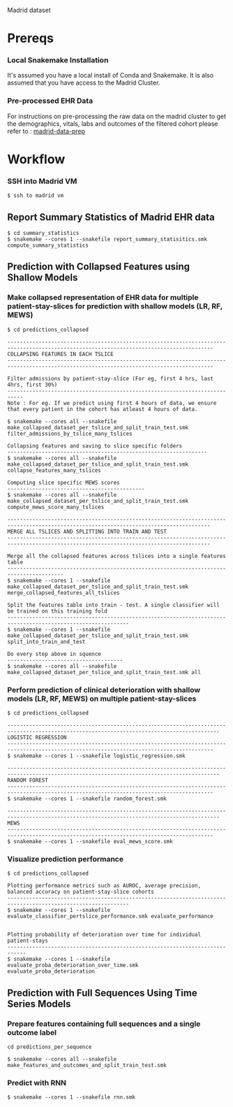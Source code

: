 Madrid dataset

# Prereqs

### Local Snakemake Installation
It's assumed you have a local install of Conda and Snakemake. It is also assumed that you have access to the Madrid Cluster.

### Pre-processed EHR Data
For instructions on pre-processing the raw data on the madrid cluster to get the demographics, vitals, labs and outcomes of the filtered cohort please refer to : [madrid-data-prep](https://github.com/tufts-ml/madrid-data-prep/tree/fix_preproc)


# Workflow

### SSH into Madrid VM
```
$ ssh to madrid vm
```

## Report Summary Statistics of Madrid EHR data
```
$ cd summary_statistics
$ snakemake --cores 1 --snakefile report_summary_statisitics.smk compute_summary_statistics
```

## Prediction with Collapsed Features using Shallow Models

### Make collapsed representation of EHR data for multiple patient-stay-slices for prediction with shallow models (LR, RF, MEWS)
```
$ cd predictions_collapsed

----------------------------------------------------------------------------------------------------------------------------------------
COLLAPSING FEATURES IN EACH TSLICE
----------------------------------------------------------------------------------------------------------------------------------------

Filter admissions by patient-stay-slice (For eg, first 4 hrs, last 4hrs, first 30%)
---------------------------------------------------------------------------
Note : For eg. If we predict using first 4 hours of data, we ensure that every patient in the cohort has atleast 4 hours of data.

$ snakemake --cores all --snakefile make_collapsed_dataset_per_tslice_and_split_train_test.smk filter_admissions_by_tslice_many_tslices

Collapsing features and saving to slice specific folders
----------------------------------------------------------------
$ snakemake --cores all --snakefile make_collapsed_dataset_per_tslice_and_split_train_test.smk collapse_features_many_tslices

Computing slice specific MEWS scores
--------------------------------------------
$ snakemake --cores all --snakefile make_collapsed_dataset_per_tslice_and_split_train_test.smk compute_mews_score_many_tslices

---------------------------------------------------------------------------------------------------------------------------------------
MERGE ALL TSLICES AND SPLITTING INTO TRAIN AND TEST
---------------------------------------------------------------------------------------------------------------------------------------

Merge all the collapsed features across tslices into a single features table
----------------------------------------------------------------------------------------
$ snakemake --cores 1 --snakefile make_collapsed_dataset_per_tslice_and_split_train_test.smk merge_collapsed_features_all_tslices

Split the features table into train - test. A single classifier will be trained on this training fold
-------------------------------------------------------------------------------------------------------------
$ snakemake --cores 1 --snakefile make_collapsed_dataset_per_tslice_and_split_train_test.smk split_into_train_and_test

Do every step above in squence
-------------------------------------
$ snakemake --cores all --snakefile make_collapsed_dataset_per_tslice_and_split_train_test.smk all
```

### Perform prediction of clinical deterioration with shallow models (LR, RF, MEWS) on multiple patient-stay-slices
```
$ cd predictions_collapsed

------------------------------------------------------------------------------------------------------------------------------------------
LOGISTIC REGRESSION
----------------------------------------------------------------------------------------------------------------------------------------
$ snakemake --cores 1 --snakefile logistic_regression.smk

------------------------------------------------------------------------------------------------------------------------------------------
RANDOM FOREST
----------------------------------------------------------------------------------------------------------------------------------------
$ snakemake --cores 1 --snakefile random_forest.smk

------------------------------------------------------------------------------------------------------------------------------------------
MEWS
----------------------------------------------------------------------------------------------------------------------------------------
$ snakemake --cores 1 --snakefile eval_mews_score.smk

```

### Visualize prediction performance
```
$ cd predictions_collapsed

Plotting performance metrics such as AUROC, average precision, balanced accuracy on patient-stay-slice cohorts  
-------------------------------------------------------------------------------------------------------------
$ snakemake --cores 1 --snakefile evaluate_classifier_pertslice_performance.smk evaluate_performance


Plotting probability of deterioration over time for individual patient-stays
----------------------------------------------------------------------------
$ snakemake --cores 1 --snakefile evaluate_proba_deterioration_over_time.smk evaluate_proba_deterioration

```

## Prediction with Full Sequences Using Time Series Models

### Prepare features containing full sequences and a single outcome label
```
cd predictions_per_sequence

$ snakemake --cores all --snakefile make_features_and_outcomes_and_split_train_test.smk
```

### Predict with RNN
```
$ snakemake --cores 1 --snakefile rnn.smk
```